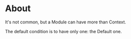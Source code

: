 ﻿# About #

It's not common, but a Module can have more than Context.

The default condition is to have only one: the Default one.